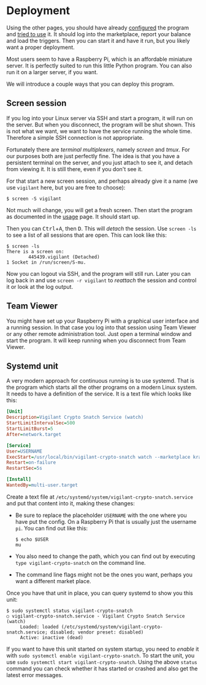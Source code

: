# Deployment

Using the other pages, you should have already [configured](configuration.md) the program and [tried to use](running.md) it. It should log into the marketplace, report your balance and load the triggers. Then you can start it and have it run, but you likely want a proper deployment.

Most users seem to have a Raspberry Pi, which is an affordable miniature server. It is perfectly suited to run this little Python program. You can also run it on a larger server, if you want.

We will introduce a couple ways that you can deploy this program.

## Screen session

If you log into your Linux server via SSH and start a program, it will run on the server. But when you disconnect, the program will be shut shown. This is not what we want, we want to have the service running the whole time. Therefore a simple SSH connection is not appropriate.

Fortunately there are *terminal multiplexers*, namely *screen* and *tmux*. For our purposes both are just perfectly fine. The idea is that you have a persistent terminal on the server, and you just attach to see it, and detach from viewing it. It is still there, even if you don't see it.

For that start a new screen session, and perhaps already give it a name (we use `vigilant` here, but you are free to choose):

```console
$ screen -S vigilant
```

Not much will change, you will get a fresh screen. Then start the program as documented in the [usage](running.md) page. It should start up.

Then you can <kbd>Ctrl</kbd>+<kbd>A</kbd>, then <kbd>D</kbd>. This will *detach* the session. Use `screen -ls` to see a list of all sessions that are open. This can look like this:

```console
$ screen -ls
There is a screen on:
        445439.vigilant (Detached)
1 Socket in /run/screen/S-mu.
```

Now you can logout via SSH, and the program will still run. Later you can log back in and use `screen -r vigilant` to *reattach* the session and control it or look at the log output.

## Team Viewer

You might have set up your Raspberry Pi with a graphical user interface and a running session. In that case you log into that session using Team Viewer or any other remote administration tool. Just open a terminal window and start the program. It will keep running when you disconnect from Team Viewer.

## Systemd unit

A very modern approach for continuous running is to use systemd. That is the program which starts all the other programs on a modern Linux system. It needs to have a definition of the service. It is a text file which looks like this:

```ini
[Unit]
Description=Vigilant Crypto Snatch Service (watch)
StartLimitIntervalSec=500
StartLimitBurst=5
After=network.target

[Service]
User=USERNAME
ExecStart=/usr/local/bin/vigilant-crypto-snatch watch --marketplace kraken --keepalive
Restart=on-failure
RestartSec=5s

[Install]
WantedBy=multi-user.target
```

Create a text file at `/etc/systemd/system/vigilant-crypto-snatch.service` and put that content into it, making these changes:

-   Be sure to replace the placeholder `USERNAME` with the one where you have put the config. On a Raspberry Pi that is usually just the username `pi`. You can find out like this:

    ```console
    $ echo $USER
    mu
    ```

-   You also need to change the path, which you can find out by executing `type vigilant-crypto-snatch` on the command line.

-   The command line flags might not be the ones you want, perhaps you want a different market place.

Once you have that unit in place, you can query systemd to show you this unit:

```console
$ sudo systemctl status vigilant-crypto-snatch
○ vigilant-crypto-snatch.service - Vigilant Crypto Snatch Service (watch)
     Loaded: loaded (/etc/systemd/system/vigilant-crypto-snatch.service; disabled; vendor preset: disabled)
     Active: inactive (dead)
```

If you want to have this unit started on system startup, you need to *enable* it with `sudo systemctl enable vigilant-crypto-snatch`. To start the unit, you use `sudo systemctl start vigilant-crypto-snatch`. Using the above `status` command you can check whether it has started or crashed and also get the latest error messages.